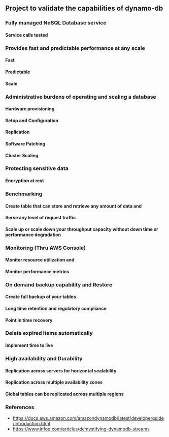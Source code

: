 ## Project to validate the capabilities of dynamo-db 

### Fully managed NoSQL Database service
#### Service calls tested

### Provides fast and predictable performance at any scale
#### Fast
#### Predictable
#### Scale

### Administrative burdens of operating and scaling a database
#### Hardware provisioning
#### Setup and Configuration
#### Replication
#### Software Patching
#### Cluster Scaling

### Protecting sensitive data
#### Encryption at rest

### Benchmarking
#### Create table that can store and retrieve any amount of data and 
#### Serve any level of request traffic
#### Scale up or scale down your throughput capacity without down time or performance degradation

### Monitoring (Thru AWS Console)
#### Monitor resource utilization and
#### Monitor performance metrics

### On demand backup capability and Restore
#### Create full backup of your tables
#### Long time retention and regulatory compliance
#### Point in time recovery

### Delete expired items automatically
#### Implement time to live

### High availability and Durability
#### Replication across servers for horizontal scalability
#### Replication across multiple availability zones
#### Global tables can be replicated across multiple regions







### References
* https://docs.aws.amazon.com/amazondynamodb/latest/developerguide/Introduction.html
* https://www.infoq.com/articles/demystifying-dynamodb-streams






